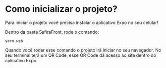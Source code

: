 # Como inicializar o projeto?

Para iniciar o projeto você precisa instalar o aplicativo Expo no seu celular!

Dentro da pasta SafiraFront, rode o comando:

```
yarn web
```

Quando você rodar esse comando o projeto irá iniciar no seu navegador.
No seu terminal terá um QR Code, esse QR Code dá acesso ao site dentro do aplicativo Expo.